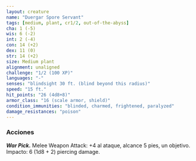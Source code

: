```yaml
---
layout: creature
name: "Duergar Spore Servant"
tags: [medium, plant, cr1/2, out-of-the-abyss]
cha: 1 (-5)
wis: 6 (-2)
int: 2 (-4)
con: 14 (+2)
dex: 11 (0)
str: 14 (+2)
size: Medium plant
alignment: unaligned
challenge: "1/2 (100 XP)"
languages: "-"
senses: "blindsight 30 ft. (blind beyond this radius)"
speed: "15 ft."
hit_points: "26 (4d8+8)"
armor_class: "16 (scale armor, shield)"
condition_immunities: "blinded, charmed, frightened, paralyzed"
damage_resistances: "poison"
---
```


### Acciones

***War Pick.*** Melee Weapon Attack: +4 al ataque, alcance 5 pies, un objetivo. Impacto: 6 (1d8 + 2) piercing damage.